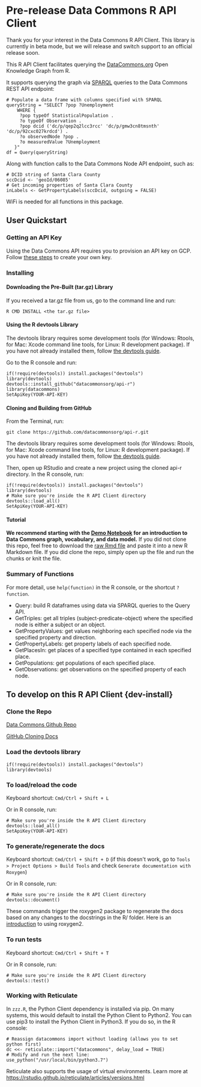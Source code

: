 # Pre-release Data Commons R API Client
Thank you for your interest in the Data Commons R API Client. This library is currently in beta mode, but we will release and switch support to an official release soon.

This R API Client facilitates querying the [DataCommons.org](https://datacommons.org)
Open Knowledge Graph from R.

It supports querying the graph via [SPARQL](https://en.wikipedia.org/wiki/SPARQL)
queries to the Data Commons REST API endpoint:

```
# Populate a data frame with columns specified with SPARQL
queryString = "SELECT ?pop ?Unemployment
    WHERE {
     ?pop typeOf StatisticalPopulation .
     ?o typeOf Observation .
     ?pop dcid ('dc/p/qep2q2lcc3rcc' 'dc/p/gmw3cn8tmsnth' 'dc/p/92cxc027krdcd') .
     ?o observedNode ?pop .
     ?o measuredValue ?Unemployment
   }"
df = Query(queryString)
```

Along with function calls to the Data Commons Node API endpoint, such as:
```
# DCID string of Santa Clara County
sccDcid <- 'geoId/06085'
# Get incoming properties of Santa Clara County
inLabels <- GetPropertyLabels(sccDcid, outgoing = FALSE)
```

WiFi is needed for all functions in this package.

## User Quickstart

### Getting an API Key
Using the Data Commons API requires you to provision an API key on GCP. Follow 
[these steps](https://datacommons.readthedocs.io/en/latest/started.html#creating-an-api-key)
to create your own key.

### Installing

#### Downloading the Pre-Built (tar.gz) Library

If you received a tar.gz file from us, go to the command line and run:

```
R CMD INSTALL <the tar.gz file>
```

#### Using the R devtools Library

The devtools library requires some development tools (for Windows: Rtools, for Mac: Xcode command line tools, for Linux: R development package). If you have not already installed them, follow [the devtools guide](https://www.rstudio.com/products/rpackages/devtools/).

Go to the R console and run:

```
if(!require(devtools)) install.packages("devtools")
library(devtools)
devtools::install_github("datacommonsorg/api-r")
library(datacommons)
SetApiKey(YOUR-API-KEY)
```

#### Cloning and Building from GitHub

From the Terminal, run:

```
git clone https://github.com/datacommonsorg/api-r.git
```

The devtools library requires some development tools (for Windows: Rtools, for Mac: Xcode command line tools, for Linux: R development package). If you have not already installed them, follow [the devtools guide](https://www.rstudio.com/products/rpackages/devtools/).

Then, open up RStudio and create a new project using the cloned api-r directory.
In the R console, run:

```
if(!require(devtools)) install.packages("devtools")
library(devtools)
# Make sure you're inside the R API Client directory
devtools::load_all()
SetApiKey(YOUR-API-KEY)
```

#### Tutorial
**We recommend starting with the [Demo Notebook](demo-notebook.Rmd) for an
introduction to Data Commons graph, vocabulary, and data model.**
If you did not clone this repo, feel free to download the
[raw Rmd file](https://raw.githubusercontent.com/datacommonsorg/api-r/master/demo-notebook.Rmd) and paste it into a new R Markdown file. If you did clone the repo, simply open up the file and run the chunks or knit the file.

### Summary of Functions

For more detail, use `help(function)` in the R console, or the shortcut `?function`.

- Query: build R dataframes using data via SPARQL queries to the Query API.
- GetTriples: get all triples (subject-predicate-object) where the specified node is
  either a subject or an object.
- GetPropertyValues: get values neighboring each specified node via the specified
  property and direction.
- GetPropertyLabels: get property labels of each specified node.
- GetPlacesIn: get places of a specified type contained in each specified place.
- GetPopulations: get populations of each specified place.
- GetObservations: get observations on the specified property of each node.

## To develop on this R API Client {dev-install}

### Clone the Repo

[Data Commons Github Repo](https://github.com/datacommonsorg/api-r)

[GitHub Cloning Docs](https://help.github.com/en/articles/cloning-a-repository)

### Load the devtools library
```
if(!require(devtools)) install.packages("devtools")
library(devtools)
```

### To load/reload the code
Keyboard shortcut: `Cmd/Ctrl + Shift + L`

Or in R console, run:
```
# Make sure you're inside the R API Client directory
devtools::load_all()
SetApiKey(YOUR-API-KEY)
```

### To generate/regenerate the docs
Keyboard shortcut: `Cmd/Ctrl + Shift + D` (if this doesn't work, go to
`Tools > Project Options > Build Tools`
and check `Generate documentation with Roxygen`)

Or in R console, run:
```
# Make sure you're inside the R API Client directory
devtools::document()
```

These commands trigger the roxygen2 package to regenerate the docs based on
any changes to the docstrings in the R/ folder. Here is an
[introduction](https://cran.r-project.org/web/packages/roxygen2/vignettes/roxygen2.html)
to using roxygen2.

### To run tests
Keyboard shortcut: `Cmd/Ctrl + Shift + T`

Or in R console, run:
```
# Make sure you're inside the R API Client directory
devtools::test()
```

### Working with Reticulate

In `zzz.R`, the Python Client dependency is installed via pip. On many systems,
this would default to install the Python Client to Python2. You can use pip3 to
install the Python Client in Python3. If you do so, in the R console:
```
# Reassign datacommons import without loading (allows you to set python first)
dc <<- reticulate::import("datacommons", delay_load = TRUE)
# Modify and run the next line:
use_python("/usr/local/bin/python3.7")
```
Reticulate also supports the usage of virtual environments. Learn more at https://rstudio.github.io/reticulate/articles/versions.html
